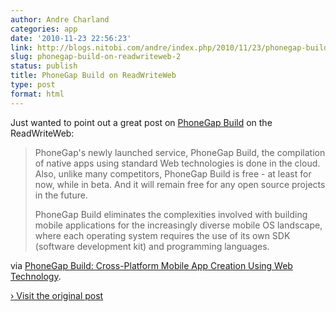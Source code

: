 ```yaml
---
author: Andre Charland
categories: app
date: '2010-11-23 22:56:23'
link: http://blogs.nitobi.com/andre/index.php/2010/11/23/phonegap-build-on-readwriteweb/
slug: phonegap-build-on-readwriteweb-2
status: publish
title: PhoneGap Build on ReadWriteWeb
type: post
format: html
---
```


Just wanted to point out a great post on [PhoneGap Build](http://build.phonegap.com) on the ReadWriteWeb:

> PhoneGap's newly launched service, PhoneGap Build, the compilation of native apps using standard Web technologies is done in the cloud. Also, unlike many competitors, PhoneGap Build is free - at least for now, while in beta. And it will remain free for any open source projects in the future.
>
> PhoneGap Build eliminates the complexities involved with building mobile applications for the increasingly diverse mobile OS landscape, where each operating system requires the use of its own SDK (software development kit) and programming languages.

via [PhoneGap Build: Cross-Platform Mobile App Creation Using Web Technology](http://www.readwriteweb.com/mobile/2010/11/phonegap-cross-platform-mobile.php).

[› Visit the original post](http://blogs.nitobi.com/andre/index.php/2010/11/23/phonegap-build-on-readwriteweb/)
